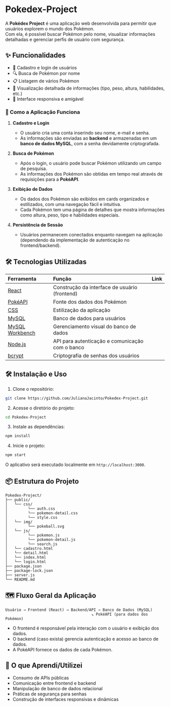 # Pokedex-Project
A **Pokédex Project** é uma aplicação web desenvolvida para permitir que usuários explorem o mundo dos Pokémon.  
Com ela, é possível buscar Pokémon pelo nome, visualizar informações detalhadas e gerenciar perfis de usuário com segurança.

## ✨ Funcionalidades

- 👤 Cadastro e login de usuários
- 🔍 Busca de Pokémon por nome
- 📋 Listagem de vários Pokémon
- 📄 Visualização detalhada de informações (tipo, peso, altura, habilidades, etc.)
- 🎨 Interface responsiva e amigável

### 🧩 Como a Aplicação Funciona

1. **Cadastro e Login**
   - O usuário cria uma conta inserindo seu nome, e-mail e senha.
   - As informações são enviadas ao **backend** e armazenadas em um **banco de dados MySQL**, com a senha devidamente criptografada.

2. **Busca de Pokémon**
   - Após o login, o usuário pode buscar Pokémon utilizando um campo de pesquisa.
   - As informações dos Pokémon são obtidas em tempo real através de requisições para a **PokéAPI**.

3. **Exibição de Dados**
   - Os dados dos Pokémon são exibidos em cards organizados e estilizados, com uma navegação fácil e intuitiva.
   - Cada Pokémon tem uma página de detalhes que mostra informações como altura, peso, tipo e habilidades especiais.

4. **Persistência de Sessão**
   - Usuários permanecem conectados enquanto navegam na aplicação (dependendo da implementação de autenticação no frontend/backend).

## 🛠️ Tecnologias Utilizadas

| Ferramenta | Função | Link |
|:-----------|:-------|:-----|
| [React](https://reactjs.org/) | Construção da interface de usuário (frontend) |
| [PokéAPI](https://pokeapi.co/) | Fonte dos dados dos Pokémon |
| [CSS](https://developer.mozilla.org/en-US/docs/Web/CSS) | Estilização da aplicação |
| [MySQL](https://www.mysql.com/) | Banco de dados para usuários |
| [MySQL Workbench](https://www.mysql.com/products/workbench/) | Gerenciamento visual do banco de dados |
| [Node.js](https://nodejs.org/) | API para autenticação e comunicação com o banco |
| [bcrypt](https://www.npmjs.com/package/bcrypt) | Criptografia de senhas dos usuários |


## 🛠️ Instalação e Uso

1. Clone o repositório:

```bash
git clone https://github.com/JulianaJacinto/Pokedex-Project.git
```

2. Acesse o diretório do projeto:

```bash
cd Pokedex-Project
```

3. Instale as dependências:

```bash
npm install
```

4. Inicie o projeto:

```bash
npm start
```

O aplicativo será executado localmente em `http://localhost:3000`.

## 📦 Estrutura do Projeto

```
Pokedex-Project/
├── public/
│   └── css/
│         └── auth.css
│         └── pokemon-detail.css
│         └── style.css
│   └── img/
│         └── pokeball.svg
│   └── js/
│         └── pokemon.js
│         └── pokemon-detail.js
│         └── search.js
│   └── cadastro.html
│   └── detail.html
│   └── index.html
│   └── login.html
├── package.json
├── package-lock.json
├── server.js
└── README.md
```

## 🗺️ Fluxo Geral da Aplicação

```plaintext
Usuário → Frontend (React) → Backend/API → Banco de Dados (MySQL)
                                      ↘︎ PokéAPI (para dados dos Pokémon)
```

- O frontend é responsável pela interação com o usuário e exibição dos dados.
- O backend (caso exista) gerencia autenticação e acesso ao banco de dados.
- A PokéAPI fornece os dados de cada Pokémon.

## 🧠 O que Aprendi/Utilizei

- Consumo de APIs públicas
- Comunicação entre frontend e backend
- Manipulação de banco de dados relacional
- Práticas de segurança para senhas
- Construção de interfaces responsivas e dinâmicas
